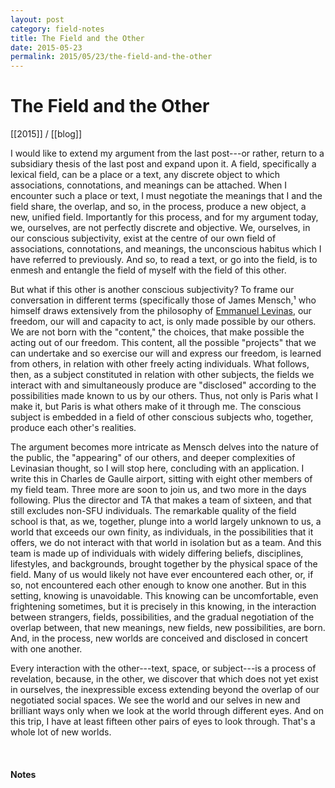 ```yaml
---
layout: post
category: field-notes
title: The Field and the Other
date: 2015-05-23
permalink: 2015/05/23/the-field-and-the-other
---
```


# The Field and the Other

[[2015]] / [[blog]]

I would like to extend my argument from the last post---or rather, return to a subsidiary thesis of the last post and expand upon it. A field, specifically a lexical field, can be a place or a text, any discrete object to which associations, connotations, and meanings can be attached. When I encounter such a place or text, I must negotiate the meanings that I and the field share, the overlap, and so, in the process, produce a new object, a new, unified field. Importantly for this process, and for my argument today, we, ourselves, are not perfectly discrete and objective. We, ourselves, in our conscious subjectivity, exist at the centre of our own field of associations, connotations, and meanings, the unconscious habitus which I have referred to previously. And so, to read a text, or go into the field, is to enmesh and entangle the field of myself with the field of this other.

But what if this other is another conscious subjectivity? To frame our conversation in different terms (specifically those of James Mensch,¹ who himself draws extensively from the philosophy of [Emmanuel Levinas](https://en.wikipedia.org/wiki/Emmanuel_Levinas), our freedom, our will and capacity to act, is only made possible by our others. We are not born with the "content," the choices, that make possible the acting out of our freedom. This content, all the possible "projects" that we can undertake and so exercise our will and express our freedom, is learned from others, in relation with other freely acting individuals. What follows, then, as a subject constituted in relation with other subjects, the fields we interact with and simultaneously produce are "disclosed" according to the possibilities made known to us by our others. Thus, not only is Paris what I make it, but Paris is what others make of it through me. The conscious subject is embedded in a field of other conscious subjects who, together, produce each other's realities.

The argument becomes more intricate as Mensch delves into the nature of the public, the "appearing" of our others, and deeper complexities of Levinasian thought, so I will stop here, concluding with an application. I write this in Charles de Gaulle airport, sitting with eight other members of my field team. Three more are soon to join us, and two more in the days following. Plus the director and TA that makes a team of sixteen, and that still excludes non-SFU individuals. The remarkable quality of the field school is that, as we, together, plunge into a world largely unknown to us, a world that exceeds our own finity, as individuals, in the possibilities that it offers, we do not interact with that world in isolation but as a team. And this team is made up of individuals with widely differing beliefs, disciplines, lifestyles, and backgrounds, brought together by the physical space of the field. Many of us would likely not have ever encountered each other, or, if so, not encountered each other enough to know one another. But in this setting, knowing is unavoidable. This knowing can be uncomfortable, even frightening sometimes, but it is precisely in this knowing, in the interaction between strangers, fields, possibilities, and the gradual negotiation of the overlap between, that new meanings, new fields, new possibilities, are born. And, in the process, new worlds are conceived and disclosed in concert with one another. 

Every interaction with the other---text, space, or subject---is a process of revelation, because, in the other, we discover that which does not yet exist in ourselves, the inexpressible excess extending beyond the overlap of our negotiated social spaces. We see the world and our selves in new and brilliant ways only when we look at the world through different eyes. And on this trip, I have at least fifteen other pairs of eyes to look through. That's a whole lot of new worlds.

<br>

#### Notes

[^1]: Mensch, James. "Public Space." *Continental Philosophy Review* 40 (2007): 31-47. PDF.
